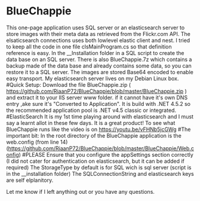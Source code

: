 # BlueChappie
This one-page application uses SQL server or an elasticsearch server to store images with their meta data as retrieved from the Flickr.com API.
The elsaticsearch connections uses both lowlevel elastic client and nest.
I tried to keep all the code in one file clsMainProgram.cs so that definition reference is easy.
In the __Installation folder in a SQL script to create the data base on an SQL server. There is also BlueChappie.7z which contains a backup made of the data base and already contains some data, so you can restore it to a SQL server.
The images are stored Base64 encoded to enable easy transport.
My elasticsearch server lives on my Debian Linux box.
#Quick Setup:
Download the file BlueChappie.zip ( https://github.com/RiaanP72/BlueChappie/blob/master/BlueChappie.zip ) and extract it to your IIS server www folder. if it cannot have it's own DNS entry ,ake sure it's "Converted to Application". It is build with .NET 4.5.2 so the recommended application pool is .NET v4.5 classic or integrated.
#ElasticSearch
It is my 1st time playing around with elasticsearch and I must say a learnt allot in these few days. It is a great product!
To see what BlueChappie runs like the video is on https://youtu.be/vFHNb5jcGWg
#The important bit:
In the root directory of the BlueChappie application is the web.config (from line 14) (https://github.com/RiaanP72/BlueChappie/blob/master/BlueChappie/Web.config)
#PLEASE
Ensure that you configure the appSettings section correctly (I did not cater for authentication on elasticsearch, but it can be added if required)
The StorageType by default is for SQL wich is sql server (script is in the __installation folder)
The SQLConnectionString and elasticsearch keys are self elplanitory.

Let me know if I left anything out or you have any questions.
